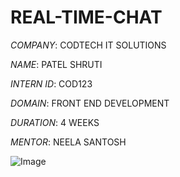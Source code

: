 # REAL-TIME-CHAT

*COMPANY*: CODTECH IT SOLUTIONS

*NAME*: PATEL SHRUTI

*INTERN ID*: COD123

*DOMAIN*: FRONT END DEVELOPMENT

*DURATION*: 4 WEEKS

*MENTOR*: NEELA SANTOSH



![Image](https://github.com/user-attachments/assets/aa109be5-bc82-4ca1-a1ac-a988259fbe31)
